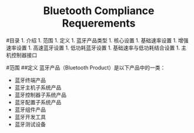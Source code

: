 <h1 align=center>Bluetooth Compliance Requerements</h1>
#目录
1. 介绍
1. 范围
1. 定义
	1. 蓝牙产品类型
1. 核心设置
	1. 基础速率设置
	1. 增强速率设置
	1. 高速蓝牙设置
	1. 低功耗蓝牙设置
	1. 基础速率与低功耗结合设置
	1. 主机控制器接口
	
#范围
##定义
蓝牙产品（Bluetooth Product）是以下产品中的一类：

* 蓝牙终端产品
* 蓝牙主机子系统产品
* 蓝牙控制器子系统产品
* 蓝牙配置子系统产品
* 蓝牙组件产品
* 蓝牙开发工具
* 蓝牙测试设备